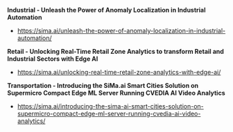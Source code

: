 **Industrial - Unleash the Power of Anomaly Localization in Industrial Automation**
- https://sima.ai/unleash-the-power-of-anomaly-localization-in-industrial-automation/
  
**Retail - Unlocking Real-Time Retail Zone Analytics to transform Retail and Industrial Sectors with Edge AI**
- https://sima.ai/unlocking-real-time-retail-zone-analytics-with-edge-ai/

**Transportation - Introducing the SiMa.ai Smart Cities Solution on Supermicro Compact Edge ML Server Running CVEDIA AI Video Analytics**
- https://sima.ai/introducing-the-sima-ai-smart-cities-solution-on-supermicro-compact-edge-ml-server-running-cvedia-ai-video-analytics/

